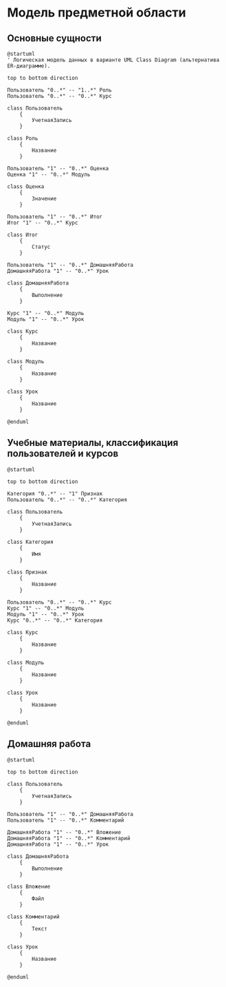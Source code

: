 # Модель предметной области
<!-- Логическая модель, содержащая бизнес-сущности предметной области, ключевые атрибуты и связи между ними. 
Подробнее: https://confluence.mts.ru/pages/viewpage.action?pageId=375782602

Используется диаграмма классов UML. Документация: https://plantuml.com/class-diagram 
-->

## Основные сущности

```plantuml
@startuml
' Логическая модель данных в варианте UML Class Diagram (альтернатива ER-диаграмме).

top to bottom direction

Пользователь "0..*" -- "1..*" Роль
Пользователь "0..*" -- "0..*" Курс

class Пользователь
    {
        УчетнаяЗапись
    }

class Роль
    {
        Название
    }

Пользователь "1" -- "0..*" Оценка
Оценка "1" -- "0..*" Модуль

class Оценка
    {
        Значение
    }

Пользователь "1" -- "0..*" Итог
Итог "1" -- "0..*" Курс

class Итог
    {
        Статус
    }

Пользователь "1" -- "0..*" ДомашняяРабота
ДомашняяРабота "1" -- "0..*" Урок

class ДомашняяРабота 
    {
        Выполнение
    }

Курс "1" -- "0..*" Модуль
Модуль "1" -- "0..*" Урок

class Курс
    {
        Название
    }

class Модуль
    {
        Название
    }

class Урок
    {
        Название
    }

@enduml
```

## Учебные материалы, классификация пользователей и курсов

```plantuml
@startuml

top to bottom direction

Категория "0..*" -- "1" Признак
Пользователь "0..*" -- "0..*" Категория

class Пользователь
    {
        УчетнаяЗапись
    }

class Категория
    {
        Имя
    }

class Признак
    {
        Название
    }

Пользователь "0..*" -- "0..*" Курс
Курс "1" -- "0..*" Модуль
Модуль "1" -- "0..*" Урок
Курс "0..*" -- "0..*" Категория

class Курс
    {
        Название
    }

class Модуль
    {
        Название
    }

class Урок
    {
        Название
    }

@enduml
```

## Домашняя работа

```plantuml
@startuml

top to bottom direction

class Пользователь
    {
        УчетнаяЗапись
    }

Пользователь "1" -- "0..*" ДомашняяРабота
Пользователь "1" -- "0..*" Комментарий

ДомашняяРабота "1" -- "0..*" Вложение
ДомашняяРабота "1" -- "0..*" Комментарий
ДомашняяРабота "1" -- "0..*" Урок

class ДомашняяРабота 
    {
        Выполнение
    }

class Вложение
    {
        Файл
    }

class Комментарий
    {
        Текст
    }

class Урок
    {
        Название
    }

@enduml
```
